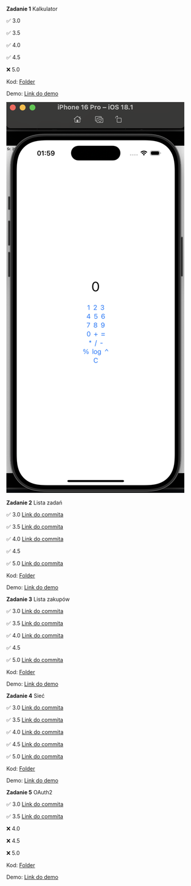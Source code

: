 **Zadanie 1** Kalkulator

:white_check_mark: 3.0

:white_check_mark: 3.5

:white_check_mark: 4.0

:white_check_mark: 4.5

:x: 5.0

Kod: [Folder](https://github.com/mmikusx/ios24-25/tree/main/Calculator/Calculator)

Demo: [Link do demo]()

![screenshot](Calculator/Kalkulator.png)

**Zadanie 2** Lista zadań

:white_check_mark: 3.0 [Link do commita](https://github.com/mmikusx/ios24-25/commit/b551f689d2ae079dce02c7ee717c694cbf9ba965)

:white_check_mark: 3.5 [Link do commita](https://github.com/mmikusx/ios24-25/commit/1b7c5e1b44a2467fead3d25e2db14185e4f79ba4)

:white_check_mark: 4.0 [Link do commita](https://github.com/mmikusx/ios24-25/commit/5b06eb571c49ed4917cdddb9857daa9f108e3562)

:white_check_mark: 4.5

:white_check_mark: 5.0 [Link do commita](https://github.com/mmikusx/ios24-25/commit/1b29d4602bd506fc783f963eb49750ff374867ee)

Kod: [Folder](https://github.com/mmikusx/ios24-25/tree/main/TaskList/TaskList)

Demo: [Link do demo]()

**Zadanie 3** Lista zakupów

:white_check_mark: 3.0 [Link do commita](https://github.com/mmikusx/ios24-25/commit/adc5be53258365afdde0e3c66c72e2b79bab32db)

:white_check_mark: 3.5 [Link do commita](https://github.com/mmikusx/ios24-25/commit/35f45ca77d05ce02fc9c8dba085abefd6902d4e6)

:white_check_mark: 4.0 [Link do commita](https://github.com/mmikusx/ios24-25/commit/89a4dd32bc4e6a4f7b60fd2cf7119e5c6fcab21a)

:white_check_mark: 4.5

:white_check_mark: 5.0 [Link do commita](https://github.com/mmikusx/ios24-25/commit/7e5fa15c46be8086d2ff1afb90fb118b0482c669)

Kod: [Folder](https://github.com/mmikusx/ios24-25/tree/7e5fa15c46be8086d2ff1afb90fb118b0482c669/ShopList/ShopList)

Demo: [Link do demo]()

**Zadanie 4** Sieć

:white_check_mark: 3.0 [Link do commita](https://github.com/mmikusx/ios24-25/commit/4e90843bda39fd560e40ac5cadce3d6e56c4a117)

:white_check_mark: 3.5 [Link do commita](https://github.com/mmikusx/ios24-25/commit/e6704549952029ded0b833503dbbefa76c97b167)

:white_check_mark: 4.0 [Link do commita](https://github.com/mmikusx/ios24-25/commit/652f9a01a40465205d3f4aab27a9c0cc8a5ae9bf)

:white_check_mark: 4.5 [Link do commita](https://github.com/mmikusx/ios24-25/commit/d04ea50da8ea771f2b4ae1f6b6b842a88c2e8229)

:white_check_mark: 5.0 [Link do commita](https://github.com/mmikusx/ios24-25/commit/8c65e9826bcf612cf74f23e058a371debe72e678)

Kod: [Folder](https://github.com/mmikusx/ios24-25/tree/main/ShopList/ShopList)

Demo: [Link do demo]()

**Zadanie 5** OAuth2

:white_check_mark: 3.0 [Link do commita](https://github.com/mmikusx/ios24-25/commit/da6eaeb31ecf0bdd5459f287b06b917058d0331e)

:white_check_mark: 3.5 [Link do commita](https://github.com/mmikusx/ios24-25/commit/e0a3b0eb8bf02f7fd046a97acfb2be834e604505)

:x: 4.0

:x: 4.5

:x: 5.0

Kod: [Folder](https://github.com/mmikusx/ios24-25/tree/main/LoginApp/LoginApp)

Demo: [Link do demo]()